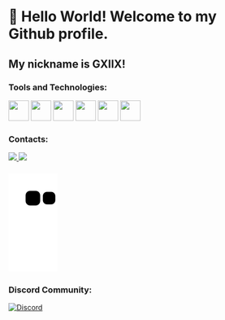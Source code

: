 # 👋 Hello World! Welcome to my Github profile.
## My nickname is GXIIX!
  
### Tools and Technologies:

<img src="https://cdn.jsdelivr.net/gh/devicons/devicon/icons/git/git-original.svg" width="40" height="40"/> <img src="https://cdn.jsdelivr.net/gh/devicons/devicon/icons/firebase/firebase-plain.svg" width="40" height="40"/> <img src="https://cdn.jsdelivr.net/gh/devicons/devicon/icons/python/python-original-wordmark.svg" width="40" height="40"/> <img src="https://cdn.jsdelivr.net/gh/devicons/devicon/icons/arduino/arduino-original.svg" width="40" height="40"/> <img src="https://cdn.jsdelivr.net/gh/devicons/devicon/icons/mongodb/mongodb-original-wordmark.svg" width="40" height="40"/> <img src="https://cdn.jsdelivr.net/gh/devicons/devicon/icons/linux/linux-original.svg" width="40" height="40"/>

### Contacts:

<a href = "mailto:gian.petriccione@gmail.com"> <img src="https://img.shields.io/badge/Gmail-D14836?style=for-the-badge&logo=gmail&logoColor=white" target="_blank"> </a>
<a href="[https://www.linkedin.com/in/seu-usuário-aqui](https://www.linkedin.com/in/giancarlo-petriccione-5771a31b6/)" target="_blank"> <img src="https://img.shields.io/badge/-LinkedIn-%230077B5?style=for-the-badge&logo=linkedin&logoColor=white" target="_blank"> </a>   
</div>

### 

 ![Snake animation](https://github.com/DEVGXIIX/DEVGXIIX/blob/output/github-contribution-grid-snake.svg)

 ### Discord Community:
 
 <a href="https://discord.gg/g2DNTCen">
    <img src="https://img.shields.io/badge/chat-on%20discord-7289DA.svg" alt="Discord" />
